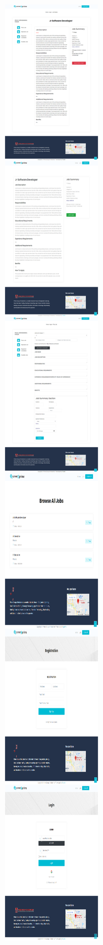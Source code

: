 <p align="center">
  <img align="center" src="https://github.com/Tuurash/Job_RecruitmentPlatform/blob/master/ScreenShots/Img/JobDetailAdmin.png" width="300" height="500" />
  <img align="center" src="https://github.com/Tuurash/Job_RecruitmentPlatform/blob/master/ScreenShots/Img/JobDetailCandidate.png" width="300" height="500" />
  <img align="center" src="https://github.com/Tuurash/Job_RecruitmentPlatform/blob/master/ScreenShots/Img/JobPosting.png" width="300" height="500" />
  <img align="center" src="https://github.com/Tuurash/Job_RecruitmentPlatform/blob/master/ScreenShots/Img/Joblist.png" width="300" height="500" />
  <img align="center" src="https://github.com/Tuurash/Job_RecruitmentPlatform/blob/master/ScreenShots/Img/RegistrationPage.png" width="300" height="500" />
  <img align="center" src="https://github.com/Tuurash/Job_RecruitmentPlatform/blob/master/ScreenShots/Img/LoginPage.png" width="300" height="500" />
</p>
